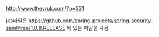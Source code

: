 http://www.thevruk.com/?p=331

jks파일은 https://github.com/spring-projects/spring-security-saml/tree/1.0.8.RELEASE 에 있는 파일을 사용
